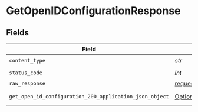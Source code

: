 # GetOpenIDConfigurationResponse


## Fields

| Field                                                                                                                     | Type                                                                                                                      | Required                                                                                                                  | Description                                                                                                               |
| ------------------------------------------------------------------------------------------------------------------------- | ------------------------------------------------------------------------------------------------------------------------- | ------------------------------------------------------------------------------------------------------------------------- | ------------------------------------------------------------------------------------------------------------------------- |
| `content_type`                                                                                                            | *str*                                                                                                                     | :heavy_check_mark:                                                                                                        | N/A                                                                                                                       |
| `status_code`                                                                                                             | *int*                                                                                                                     | :heavy_check_mark:                                                                                                        | N/A                                                                                                                       |
| `raw_response`                                                                                                            | [requests.Response](https://requests.readthedocs.io/en/latest/api/#requests.Response)                                     | :heavy_minus_sign:                                                                                                        | N/A                                                                                                                       |
| `get_open_id_configuration_200_application_json_object`                                                                   | [Optional[GetOpenIDConfiguration200ApplicationJSON]](../../models/operations/getopenidconfiguration200applicationjson.md) | :heavy_minus_sign:                                                                                                        | OpenID Configuration                                                                                                      |